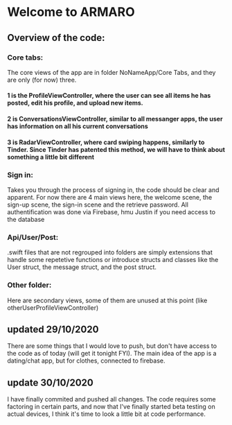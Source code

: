 Welcome to ARMARO
=================

## Overview of the code:
### Core tabs:
The core views of the app are in folder NoNameApp/Core Tabs, and they are only (for now) three. 
#### 1 is the ProfileViewController, where the user can see all items he has posted, edit his profile, and upload new items.
#### 2 is ConversationsViewController, similar to all messanger apps, the user has information on all his current conversations
#### 3 is RadarViewController, where card swiping happens, similarly to Tinder. Since Tinder has patented this method, we will have to think about something a little bit different

### Sign in:
Takes you through the process of signing in, the code should be clear and apparent. For now there are 4 main views here, the welcome scene, the sign-up scene, the sign-in scene and the retrieve password. All authentification was done via Firebase, hmu Justin if you need access to the database

### Api/User/Post:
.swift files that are not regrouped into folders are simply extensions that handle some repetetive functions or introduce structs and classes like the User struct, the message struct, and the post struct.

### Other folder:
Here are secondary views, some of them are unused at this point (like otherUserProfileViewController)




updated 29/10/2020
------------------

There are some things that I would love to push, but don't have access to the code as of today (will get it tonight FYI). 
The main idea of the app is a dating/chat app, but for clothes, connected to firebase.

update 30/10/2020
-----------------

I have finally commited and pushed all changes. The code requires some factoring in certain parts, and now that I've finally started beta testing on actual devices, I think it's time to look a little bit at code performance. 


